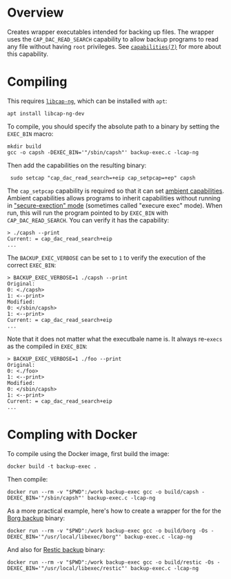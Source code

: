 # Overview

Creates wrapper executables intended for backing up files. The wrapper uses the `CAP_DAC_READ_SEARCH` capability to allow backup programs to read any file without having `root` privileges. See [`capabilities(7)`](https://man7.org/linux/man-pages/man7/capabilities.7.html) for more about this capability.

# Compiling

This requires [`libcap-ng`](https://github.com/stevegrubb/libcap-ng), which can be installed with `apt`:

    apt install libcap-ng-dev

To compile, you should specify the absolute path to a binary by setting the `EXEC_BIN` macro:

    mkdir build
    gcc -o capsh -DEXEC_BIN='"/sbin/capsh"' backup-exec.c -lcap-ng
 
 Then add the capabilities on the resulting binary:
 
     sudo setcap "cap_dac_read_search=+eip cap_setpcap=+ep" capsh

The `cap_setpcap` capability is required so that it can set [ambient capabilities](https://lwn.net/Articles/636533/). Ambient capabilities allows programs to inherit capabilities without running in ["secure-exection" mode](https://man7.org/linux/man-pages/man8/ld.so.8.html) (sometimes called "execure exec" mode). When run, this will run the program pointed to by `EXEC_BIN` with `CAP_DAC_READ_SEARCH`. You can verify it has the capability:

    > ./capsh --print
    Current: = cap_dac_read_search+eip
    ...

The `BACKUP_EXEC_VERBOSE` can be set to `1` to verify the execution of the correct `EXEC_BIN`:

    > BACKUP_EXEC_VERBOSE=1 ./capsh --print
    Original:
    0: <./capsh>
    1: <--print>
    Modified:
    0: </sbin/capsh>
    1: <--print>
    Current: = cap_dac_read_search+eip
    ...

Note that it does not matter what the executbale name is. It always re-`execs` as the compiled in `EXEC_BIN`:

    > BACKUP_EXEC_VERBOSE=1 ./foo --print
    Original:
    0: <./foo>
    1: <--print>
    Modified:
    0: </sbin/capsh>
    1: <--print>
    Current: = cap_dac_read_search+eip
    ...

# Compling with Docker

To compile using the Docker image, first build the image:

    docker build -t backup-exec .

Then compile:

    docker run --rm -v "$PWD":/work backup-exec gcc -o build/capsh -DEXEC_BIN='"/sbin/capsh"' backup-exec.c -lcap-ng

As a more practical example, here's how to create a wrapper for the for the [Borg backup](https://www.borgbackup.org) binary:

    docker run --rm -v "$PWD":/work backup-exec gcc -o build/borg -Os -DEXEC_BIN='"/usr/local/libexec/borg"' backup-exec.c -lcap-ng

And also for [Restic backup](https://restic.net) binary:

    docker run --rm -v "$PWD":/work backup-exec gcc -o build/restic -Os -DEXEC_BIN='"/usr/local/libexec/restic"' backup-exec.c -lcap-ng

